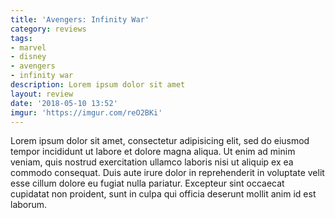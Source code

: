 ```yaml
---
title: 'Avengers: Infinity War'
category: reviews
tags:
- marvel
- disney
- avengers
- infinity war
description: Lorem ipsum dolor sit amet
layout: review
date: '2018-05-10 13:52'
imgur: 'https://imgur.com/reO2BKi'
---
```

Lorem ipsum dolor sit amet, consectetur adipisicing elit, sed do eiusmod tempor
incididunt ut labore et dolore magna aliqua. Ut enim ad minim veniam, quis nostrud
exercitation ullamco laboris nisi ut aliquip ex ea commodo consequat. Duis aute
irure dolor in reprehenderit in voluptate velit esse cillum dolore eu fugiat nulla
pariatur. Excepteur sint occaecat cupidatat non proident, sunt in culpa qui officia
deserunt mollit anim id est laborum.

